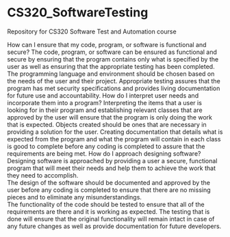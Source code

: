 # CS320_SoftwareTesting
Repository for CS320 Software Test and Automation course

How can I ensure that my code, program, or software is functional and secure?
     The code, program, or software can be ensured as functional and secure by ensuring that the program contains only what is specified by the user as well as ensuring that the appropriate testing has been completed.  The programming language and environment should be chosen based on the needs of the user and their project. 
     Appropriate testing assures that the program has met security specifications and provides living documentation for future use and accountability. 
How do I interpret user needs and incorporate them into a program?
     Interpreting the items that a user is looking for in their program and establishing relevant classes that are approved by the user will ensure that the program is only doing the work that is expected.  Objects created should be ones that are necessary in providing a solution for the user. Creating documentation that details what is expected from the program and what the program will contain in each class is good to complete before any coding is completed to assure that the requirements are being met.
How do I approach designing software?
     Designing software is approached by providing a user a secure, functional program that will meet their needs and help them to achieve the work that they need to accomplish.  
     The design of the software should be documented and approved by the user before any coding is completed to ensure that there are no missing pieces and to eliminate any misunderstandings.  
     The functionality of the code should be tested to ensure that all of the requirements are there and it is working as expected.  The testing that is done will ensure that the original functionality will remain intact in case of any future changes as well as provide documentation for future developers. 


